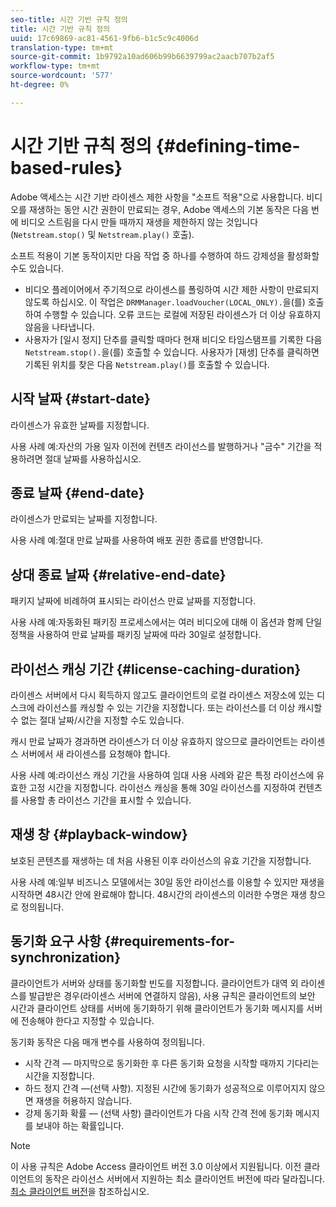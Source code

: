 ```yaml
---
seo-title: 시간 기반 규칙 정의
title: 시간 기반 규칙 정의
uuid: 17c69869-ac81-4561-9fb6-b1c5c9c4006d
translation-type: tm+mt
source-git-commit: 1b9792a10ad606b99b6639799ac2aacb707b2af5
workflow-type: tm+mt
source-wordcount: '577'
ht-degree: 0%

---
```



# 시간 기반 규칙 정의 {#defining-time-based-rules}

Adobe 액세스는 시간 기반 라이센스 제한 사항을 &quot;소프트 적용&quot;으로 사용합니다. 비디오를 재생하는 동안 시간 권한이 만료되는 경우, Adobe 액세스의 기본 동작은 다음 번에 비디오 스트림을 다시 만들 때까지 재생을 제한하지 않는 것입니다(`Netstream.stop()` 및 `Netstream.play()` 호출).

소프트 적용이 기본 동작이지만 다음 작업 중 하나를 수행하여 하드 강제성을 활성화할 수도 있습니다.

* 비디오 플레이어에서 주기적으로 라이센스를 폴링하여 시간 제한 사항이 만료되지 않도록 하십시오. 이 작업은 `DRMManager.loadVoucher(LOCAL_ONLY).`을(를) 호출하여 수행할 수 있습니다. 오류 코드는 로컬에 저장된 라이센스가 더 이상 유효하지 않음을 나타냅니다.
* 사용자가 [일시 정지] 단추를 클릭할 때마다 현재 비디오 타임스탬프를 기록한 다음 `Netstream.stop().`을(를) 호출할 수 있습니다. 사용자가 [재생] 단추를 클릭하면 기록된 위치를 찾은 다음 `Netstream.play()`를 호출할 수 있습니다.

## 시작 날짜 {#start-date}

라이센스가 유효한 날짜를 지정합니다.

사용 사례 예:자산의 가용 일자 이전에 컨텐츠 라이선스를 발행하거나 &quot;금수&quot; 기간을 적용하려면 절대 날짜를 사용하십시오.

## 종료 날짜 {#end-date}

라이센스가 만료되는 날짜를 지정합니다.

사용 사례 예:절대 만료 날짜를 사용하여 배포 권한 종료를 반영합니다.

## 상대 종료 날짜 {#relative-end-date}

패키지 날짜에 비례하여 표시되는 라이선스 만료 날짜를 지정합니다.

사용 사례 예:자동화된 패키징 프로세스에서는 여러 비디오에 대해 이 옵션과 함께 단일 정책을 사용하여 만료 날짜를 패키징 날짜에 따라 30일로 설정합니다.

## 라이선스 캐싱 기간 {#license-caching-duration}

라이센스 서버에서 다시 획득하지 않고도 클라이언트의 로컬 라이센스 저장소에 있는 디스크에 라이선스를 캐싱할 수 있는 기간을 지정합니다. 또는 라이선스를 더 이상 캐시할 수 없는 절대 날짜/시간을 지정할 수도 있습니다.

캐시 만료 날짜가 경과하면 라이센스가 더 이상 유효하지 않으므로 클라이언트는 라이센스 서버에서 새 라이센스를 요청해야 합니다.

사용 사례 예:라이선스 캐싱 기간을 사용하여 임대 사용 사례와 같은 특정 라이선스에 유효한 고정 시간을 지정합니다. 라이선스 캐싱을 통해 30일 라이선스를 지정하여 컨텐츠를 사용할 총 라이선스 기간을 표시할 수 있습니다.

## 재생 창 {#playback-window}

보호된 콘텐츠를 재생하는 데 처음 사용된 이후 라이선스의 유효 기간을 지정합니다.

사용 사례 예:일부 비즈니스 모델에서는 30일 동안 라이선스를 이용할 수 있지만 재생을 시작하면 48시간 안에 완료해야 합니다. 48시간의 라이센스의 이러한 수명은 재생 창으로 정의됩니다.

## 동기화 요구 사항 {#requirements-for-synchronization}

클라이언트가 서버와 상태를 동기화할 빈도를 지정합니다. 클라이언트가 대역 외 라이센스를 발급받은 경우(라이센스 서버에 연결하지 않음), 사용 규칙은 클라이언트의 보안 시간과 클라이언트 상태를 서버에 동기화하기 위해 클라이언트가 동기화 메시지를 서버에 전송해야 한다고 지정할 수 있습니다.

동기화 동작은 다음 매개 변수를 사용하여 정의됩니다.

* 시작 간격 — 마지막으로 동기화한 후 다른 동기화 요청을 시작할 때까지 기다리는 시간을 지정합니다.
* 하드 정지 간격 —(선택 사항). 지정된 시간에 동기화가 성공적으로 이루어지지 않으면 재생을 허용하지 않습니다.
* 강제 동기화 확률 — (선택 사항) 클라이언트가 다음 시작 간격 전에 동기화 메시지를 보내야 하는 확률입니다.

>[!NOTE]
>
>이 사용 규칙은 Adobe Access 클라이언트 버전 3.0 이상에서 지원됩니다. 이전 클라이언트의 동작은 라이선스 서버에서 지원하는 최소 클라이언트 버전에 따라 달라집니다. [최소 클라이언트 버전](../../../../aaxs-protecting-content/content-implementing-the-license-server/content-handling-license-reqs/content-minimum-client-version.md)을 참조하십시오.